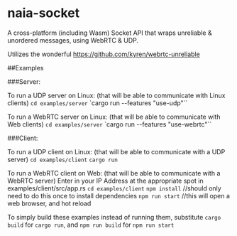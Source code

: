 # naia-socket

A cross-platform (including Wasm) Socket API that wraps unreliable & unordered messages, using WebRTC & UDP.

Utilizes the wonderful https://github.com/kyren/webrtc-unreliable


##Examples

###Server:

To run a UDP server on Linux: (that will be able to communicate with Linux clients)
    `cd examples/server`
    `cargo run --features "use-udp"``

To run a WebRTC server on Linux: (that will be able to communicate with Web clients)
    `cd examples/server`
    `cargo run --features "use-webrtc"``

###Client:

To run a UDP client on Linux: (that will be able to communicate with a UDP server)
    `cd examples/client`
    `cargo run`

To run a WebRTC client on Web: (that will be able to communicate with a WebRTC server)
    Enter in your IP Address at the appropriate spot in examples/client/src/app.rs
    `cd examples/client`
    `npm install` //should only need to do this once to install dependencies
    `npm run start` //this will open a web browser, and hot reload


To simply build these examples instead of running them, substitute
    `cargo build` for `cargo run`, and
    `npm run build` for `npm run start`